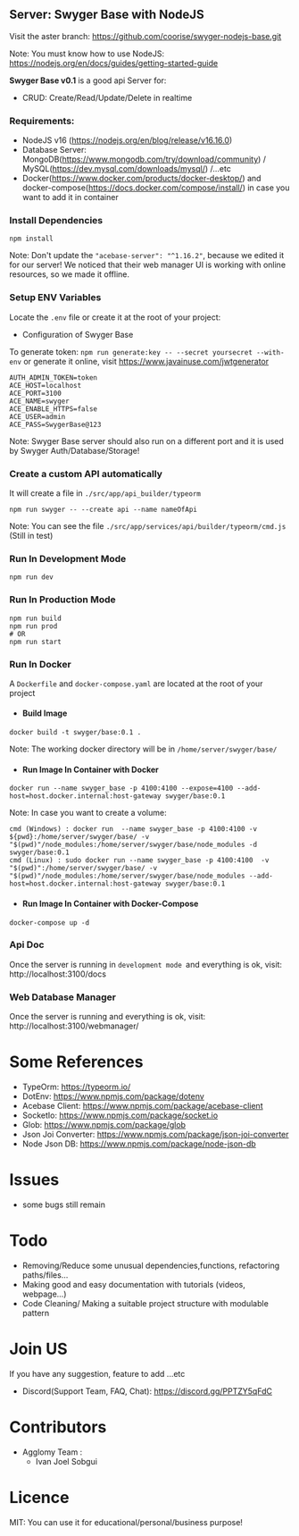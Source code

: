 ## Server: Swyger Base with NodeJS

Visit the aster branch: https://github.com/coorise/swyger-nodejs-base.git


Note: You must know how to use NodeJS: https://nodejs.org/en/docs/guides/getting-started-guide

**Swyger Base v0.1** is a good api Server for:
- CRUD: Create/Read/Update/Delete in realtime

### Requirements:
- NodeJS v16 (https://nodejs.org/en/blog/release/v16.16.0)
- Database Server: MongoDB(https://www.mongodb.com/try/download/community) / MySQL(https://dev.mysql.com/downloads/mysql/) /...etc
- Docker(https://www.docker.com/products/docker-desktop/) and docker-compose(https://docs.docker.com/compose/install/) in case you want to add it in container

### Install Dependencies
```
npm install
```
Note: Don't update the ``"acebase-server": "^1.16.2"``, because we edited it for our server! We noticed that their web manager UI is working with online resources, so we made it offline.

### Setup ENV Variables
Locate the ``.env`` file or create it at the root of your project:


- Configuration of Swyger Base

To generate token: ``npm run generate:key -- --secret yoursecret --with-env`` or generate it online, visit https://www.javainuse.com/jwtgenerator

```
AUTH_ADMIN_TOKEN=token 
ACE_HOST=localhost
ACE_PORT=3100
ACE_NAME=swyger
ACE_ENABLE_HTTPS=false
ACE_USER=admin
ACE_PASS=SwygerBase@123
```
Note: Swyger Base server should also run on a different port and it is used by Swyger Auth/Database/Storage!


### Create a custom API automatically
It will create a file in ``./src/app/api_builder/typeorm``
```
npm run swyger -- --create api --name nameOfApi
```
Note: You can see the file ``./src/app/services/api/builder/typeorm/cmd.js`` (Still in test)

### Run In Development Mode
```
npm run dev
```

### Run In Production Mode
```
npm run build
npm run prod
# OR
npm run start
```
### Run In Docker

A ``Dockerfile`` and ``docker-compose.yaml`` are located at the root of your project
- #### Build Image
```
docker build -t swyger/base:0.1 .
```
Note: The working docker directory will be in ``/home/server/swyger/base/``
- #### Run Image In Container with Docker
```
docker run --name swyger_base -p 4100:4100 --expose=4100 --add-host=host.docker.internal:host-gateway swyger/base:0.1
```
Note: In case you want to create a volume:
```
cmd (Windows) : docker run  --name swyger_base -p 4100:4100 -v ${pwd}:/home/server/swyger/base/ -v "$(pwd)"/node_modules:/home/server/swyger/base/node_modules -d swyger/base:0.1
cmd (Linux) : sudo docker run --name swyger_base -p 4100:4100  -v "$(pwd)":/home/server/swyger/base/ -v "$(pwd)"/node_modules:/home/server/swyger/base/node_modules --add-host=host.docker.internal:host-gateway swyger/base:0.1
```
- #### Run Image In Container with Docker-Compose
```
docker-compose up -d
```

### Api Doc

Once the server is running in ``development mode ``and everything is ok, visit: http://localhost:3100/docs
### Web Database Manager

Once the server is running and everything is ok, visit: http://localhost:3100/webmanager/



# Some References
- TypeOrm: https://typeorm.io/
- DotEnv: https://www.npmjs.com/package/dotenv
- Acebase Client: https://www.npmjs.com/package/acebase-client
- SocketIo: https://www.npmjs.com/package/socket.io
- Glob: https://www.npmjs.com/package/glob
- Json Joi Converter: https://www.npmjs.com/package/json-joi-converter
- Node Json DB: https://www.npmjs.com/package/node-json-db

# Issues
- some bugs still remain
# Todo
- Removing/Reduce some unusual dependencies,functions, refactoring paths/files...
- Making good and easy documentation with tutorials (videos, webpage...)
- Code Cleaning/ Making a suitable project structure with modulable pattern
# Join US
If you have any suggestion, feature to add ...etc
- Discord(Support Team, FAQ, Chat): https://discord.gg/PPTZY5qFdC

# Contributors
- Agglomy Team :
    - Ivan Joel Sobgui
# Licence

MIT: You can use it for educational/personal/business purpose!



